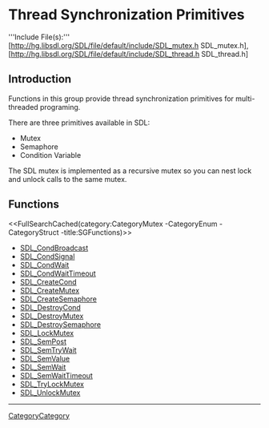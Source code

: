 
# Thread Synchronization Primitives

'''Include File(s):'''  [http://hg.libsdl.org/SDL/file/default/include/SDL_mutex.h SDL_mutex.h], [http://hg.libsdl.org/SDL/file/default/include/SDL_thread.h SDL_thread.h]


## Introduction

Functions in this group provide thread synchronization primitives for multi-threaded programing.

There are three primitives available in SDL:
* Mutex
* Semaphore
* Condition Variable

The SDL mutex is implemented as a recursive mutex so you can nest lock and unlock calls to the same mutex.


<!-- #Remove this line and the ## below to use this markup if it becomes relevant to this category -->
<!-- #== Enumerations == -->
<!-- #<<FullSearchCached(category:CategoryEnum CategoryMutex -title:SGEnumerations)>> -->

<!-- #== Structures == -->
<!-- #<<FullSearchCached(category:CategoryStruct CategoryMutex -title:SGStructures)>> -->

## Functions
<<FullSearchCached(category:CategoryMutex -CategoryEnum -CategoryStruct -title:SGFunctions)>>

<!-- BEGIN CATEGORY LIST -->
- [SDL_CondBroadcast](SDL_CondBroadcast)
- [SDL_CondSignal](SDL_CondSignal)
- [SDL_CondWait](SDL_CondWait)
- [SDL_CondWaitTimeout](SDL_CondWaitTimeout)
- [SDL_CreateCond](SDL_CreateCond)
- [SDL_CreateMutex](SDL_CreateMutex)
- [SDL_CreateSemaphore](SDL_CreateSemaphore)
- [SDL_DestroyCond](SDL_DestroyCond)
- [SDL_DestroyMutex](SDL_DestroyMutex)
- [SDL_DestroySemaphore](SDL_DestroySemaphore)
- [SDL_LockMutex](SDL_LockMutex)
- [SDL_SemPost](SDL_SemPost)
- [SDL_SemTryWait](SDL_SemTryWait)
- [SDL_SemValue](SDL_SemValue)
- [SDL_SemWait](SDL_SemWait)
- [SDL_SemWaitTimeout](SDL_SemWaitTimeout)
- [SDL_TryLockMutex](SDL_TryLockMutex)
- [SDL_UnlockMutex](SDL_UnlockMutex)
<!-- END CATEGORY LIST -->
----
[CategoryCategory](CategoryCategory)
